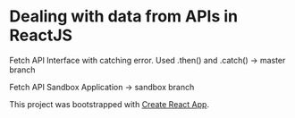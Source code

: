 # Dealing with data from APIs in ReactJS

Fetch API Interface with catching error. Used .then() and .catch() -> master branch

Fetch API Sandbox Application -> sandbox branch



This project was bootstrapped with [Create React App](https://github.com/facebookincubator/create-react-app).